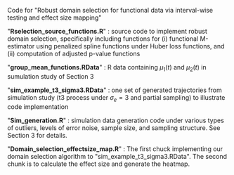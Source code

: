 Code for "Robust domain selection for functional data via interval-wise testing and effect size mapping"

"**Rselection_source_functions.R**"
 : source code to implement robust domain selection, specifically including functions for (i) functional M-estimator using penalized spline functions under Huber loss functions, and (ii) computation of adjusted p-value functions 


"**group_mean_functions.RData**"
 : R data containing $\mu_1(t)$ and $\mu_2(t)$ in sumulation study of Section 3

"**sim_example_t3_sigma3.RData**"
 : one set of generated trajectories from simulation study (t3 process under $\sigma_e=3$ and partial sampling) to illustrate code implementation

"**Sim_generation.R**"
 : simulation data generation code under various types of outliers, levels of error noise, sample size, and sampling structure. See Section 3 for details.


"**Domain_selection_effectsize_map.R**"
 : The first chuck implementing our domain selection algorithm to "sim_example_t3_sigma3.RData". The second chunk is to calculate the effect size and generate the heatmap.
